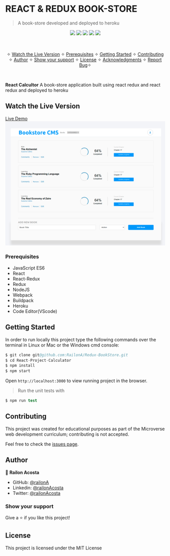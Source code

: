 # REACT & REDUX BOOK-STORE

> A book-store developed and deployed to heroku 

<p align="center">
    <a href="https://img.shields.io/badge/Microverse-blueviolet" alt="Contributors">
        <img src="https://img.shields.io/badge/Microverse-blueviolet" /></a>
    <a href="https://www.javascript.com/" alt="JS">
        <img src="https://img.shields.io/badge/javaScript-ES6-yellow" /></a>
    <a href="https://webpack.js.org//" alt="Webpack">
        <img src="https://img.shields.io/badge/Webpack.js-5.21.2-blue" /></a>
    <a href="https://eslint.org/" alt="Eslint">
        <img src="https://img.shields.io/badge/eslint-6.8.0-red" /></a>
    <a href="https://stylelint.io/" alt="Stylelint">
        <img src="https://img.shields.io/badge/Stylelint-13.3.x-green" /></a>
</p>

<p align="center">
    <br />
    <br />&#10023;
    <a href="#Prerequisites">Watch the Live Version</a> &#10023;
    <a href="#Prerequisites">Prerequisites</a> &#10023;
    <a href="#Getting-Started">Getting Started</a> &#10023;
    <a href="#Contributing">Contributing</a> &#10023;
    <a href="#Author">Author</a> &#10023;
    <a href="#Show-your-support">Show your support</a> &#10023;
    <a href="#License">License</a> &#10023;
    <a href="#Acknowledgments">Acknowledgments</a> &#10023;
    <a href="https://github.com/RailonA/Redux-BookStore/issues">Report Bug</a>&#10023;

</p>

<br/>

<b>React Calcultor</b> A book-store application built using react redux and react redux and deployed to heroku


## Watch the Live Version

[Live Demo](https://bookstoredeployment.herokuapp.com/)
![screenshot](./src/assets/Screenshot.png)

### Prerequisites

- JavaScript ES6
- React
- React-Redux
- Redux
- NodeJS
- Webpack
- Buildpack
- Heroku
- Code Editor(VScode)


## Getting Started

In order to run locally this project type the following commands over the terminal in Linux or Mac or the Windows cmd console:

```s
$ git clone git@github.com:RailonA/Redux-BookStore.git
$ cd React-Project-Calculator
$ npm install
$ npm start

```

Open `http://localhost:3000` to view running project in the browser.

> Run the unit tests with
```s
$ npm run test
```
## Contributing

This project was created for educational purposes as part of the Microverse web development curriculum; contributing is not accepted.

Feel free to check the [issues page](https://github.com/RailonA/Redux-BookStore/issues).

## Author

👤 **Railon Acosta**

- GitHub: [@railonA](https://github.com/RailonA)
- Linkedin: [@railonAcosta](https://www.linkedin.com/in/railon-acosta-81265180/)
- Twitter: [@railonAcosta](https://twitter.com/RailonAcosta)



### Show your support

Give a ⭐️ if you like this project!

## License


This project is licensed under the MIT License